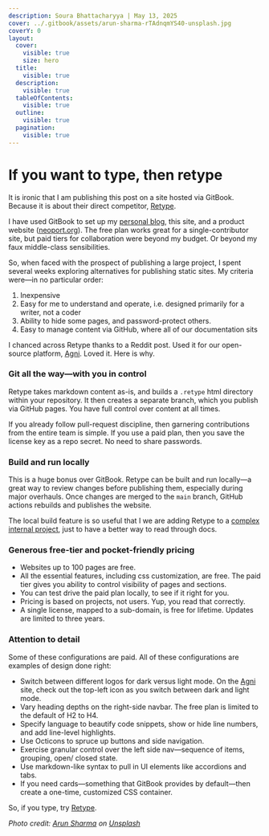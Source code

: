 ```yaml
---
description: Soura Bhattacharyya | May 13, 2025
cover: ../.gitbook/assets/arun-sharma-rTAdnqmYS40-unsplash.jpg
coverY: 0
layout:
  cover:
    visible: true
    size: hero
  title:
    visible: true
  description:
    visible: true
  tableOfContents:
    visible: true
  outline:
    visible: true
  pagination:
    visible: true
---
```


# If you want to type, then retype

It is ironic that I am publishing this post on a site hosted via GitBook. Because it is about their direct competitor, [Retype](https://retype.com/).

I have used GitBook to set up my [personal blog](https://soura.org), this site, and a product website ([neoport.org](https://www.neoport.org/)). The free plan works great for a single-contributor site, but paid tiers for collaboration were beyond my budget. Or beyond my faux middle-class sensibilities.

So, when faced with the prospect of publishing a large project, I spent several weeks exploring alternatives for publishing static sites. My criteria were—in no particular order:

1. Inexpensive
2. Easy for me to understand and operate, i.e. designed primarily for a writer, not a coder
3. Ability to hide some pages, and password-protect others.
4. Easy to manage content via GitHub, where all of our documentation sits

I chanced across Retype thanks to a Reddit post. Used it for our open-source platform, [Agni](https://agni.thelattice.in). Loved it. Here is why.

### Git all the way—with you in control&#x20;

Retype takes markdown content as-is, and builds a `.retype` html directory within your repository. It then creates a separate branch, which you publish via GitHub pages. You have full control over content at all times.

If you already follow pull-request discipline, then garnering contributions from the entire team is simple. If you use a paid plan, then you save the license key as a repo secret. No need to share passwords.

### Build and run locally

This is a huge bonus over GitBook. Retype can be built and run locally—a great way to review changes before publishing them, especially during major overhauls. Once changes are merged to the `main` branch, GitHub actions rebuilds and publishes the website.

The local build feature is so useful that I we are adding Retype to a [complex internal project](https://www.thelattice.in/projects/ai-platform), just to have a better way to read through docs. &#x20;

### Generous free-tier and pocket-friendly pricing

* Websites up to 100 pages are free.&#x20;
* All the essential features, including css customization, are free. The paid tier gives you ability to control visibility of pages and sections.&#x20;
* You can test drive the paid plan locally, to see if it right for you.
* Pricing is based on projects, not users. Yup, you read that correctly.
* A single license, mapped to a sub-domain, is free for lifetime. Updates are limited to three years.

### Attention to detail

Some of these configurations are paid. All of these configurations are examples of design done right:

* Switch between different logos for dark versus light mode. On the [Agni](https://agni.thelattice.in) site, check out the top-left icon as you switch between dark and light mode.
* Vary heading depths on the right-side navbar. The free plan is limited to the default of H2 to H4.
* Specify language to beautify code snippets, show or hide line numbers, and add line-level highlights.
* Use Octicons to spruce up buttons and side navigation.
* Exercise granular control over the left side nav—sequence of items, grouping, open/ closed state.
* Use markdown-like syntax to pull in UI elements like accordions and tabs.
* If you need cards—something that GitBook provides by default—then create a one-time, customized CSS container.

So, if you type, try [Retype](https://retype.com/).



_Photo credit:_ [_Arun Sharma_](https://unsplash.com/@arunwithideas?utm_content=creditCopyText\&utm_medium=referral\&utm_source=unsplash) _on_ [_Unsplash_](https://unsplash.com/photos/black-typewriter-rTAdnqmYS40?utm_content=creditCopyText\&utm_medium=referral\&utm_source=unsplash)
